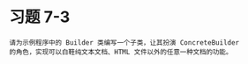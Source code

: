 # 习题 7-3
```text
请为示例程序中的 Builder 类编写一个子类，让其扮演 ConcreteBuilder 
的角色，实现可以白鞋纯文本文档、HTML 文件以外的任意一种文档的功能。
```